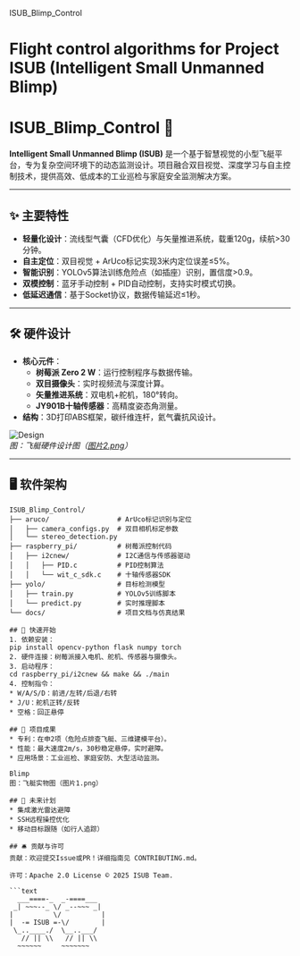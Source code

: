 ISUB_Blimp_Control
# Flight control algorithms for Project ISUB (Intelligent Small Unmanned Blimp)

# ISUB_Blimp_Control 🚁

**Intelligent Small Unmanned Blimp (ISUB)** 是一个基于智慧视觉的小型飞艇平台，专为复杂空间环境下的动态监测设计。项目融合双目视觉、深度学习与自主控制技术，提供高效、低成本的工业巡检与家庭安全监测解决方案。

---

## ✨ 主要特性
- **轻量化设计**：流线型气囊（CFD优化）与矢量推进系统，载重120g，续航>30分钟。
- **自主定位**：双目视觉 + ArUco标记实现3米内定位误差≤5%。
- **智能识别**：YOLOv5算法训练危险点（如插座）识别，置信度>0.9。
- **双模控制**：蓝牙手动控制 + PID自动控制，支持实时模式切换。
- **低延迟通信**：基于Socket协议，数据传输延迟≤1秒。

---

## 🛠️ 硬件设计
- **核心元件**：
  - **树莓派 Zero 2 W**：运行控制程序与数据传输。
  - **双目摄像头**：实时视频流与深度计算。
  - **矢量推进系统**：双电机+舵机，180°转向。
  - **JY901B十轴传感器**：高精度姿态角测量。
- **结构**：3D打印ABS框架，碳纤维连杆，氦气囊抗风设计。

![Design](media/image2.png)  
*图：飞艇硬件设计图（[图片2.png](#)）*

---

## 🖥️ 软件架构
```plaintext
ISUB_Blimp_Control/
├── aruco/                 # ArUco标记识别与定位
│   ├── camera_configs.py  # 双目相机标定参数
│   └── stereo_detection.py
├── raspberry_pi/          # 树莓派控制代码
│   ├── i2cnew/            # I2C通信与传感器驱动
│   │   ├── PID.c          # PID控制算法
│   │   └── wit_c_sdk.c    # 十轴传感器SDK
├── yolo/                  # 目标检测模型
│   ├── train.py           # YOLOv5训练脚本
│   └── predict.py         # 实时推理脚本
└── docs/                  # 项目文档与仿真结果

## 🚀 快速开始
1. 依赖安装：
pip install opencv-python flask numpy torch
2. 硬件连接：树莓派接入电机、舵机、传感器与摄像头。
3. 启动程序：
cd raspberry_pi/i2cnew && make && ./main
4. 控制指令：
* W/A/S/D：前进/左转/后退/右转
* J/U：舵机正转/反转
* 空格：回正悬停

## 🎯 项目成果
* 专利：在申2项（危险点排查飞艇、三维建模平台）。
* 性能：最大速度2m/s，30秒稳定悬停，实时避障。
* 应用场景：工业巡检、家庭安防、大型活动监测。

Blimp
图：飞艇实物图（图片1.png）

## 🌟 未来计划
* 集成激光雷达避障
* SSH远程操控优化
* 移动目标跟随（如行人追踪）

## 🛎️ 贡献与许可
贡献：欢迎提交Issue或PR！详细指南见 CONTRIBUTING.md。

许可：Apache 2.0 License © 2025 ISUB Team.

```text
  ___====-_  _-====___
 _| ~~~--_ \/ _--~~~ _|
|          \/          |
|  -= ISUB =-\/        |
 \_..____./  \__..___/
   // || \\   // || \\
  ~~~~~~     ~~~~~~~

